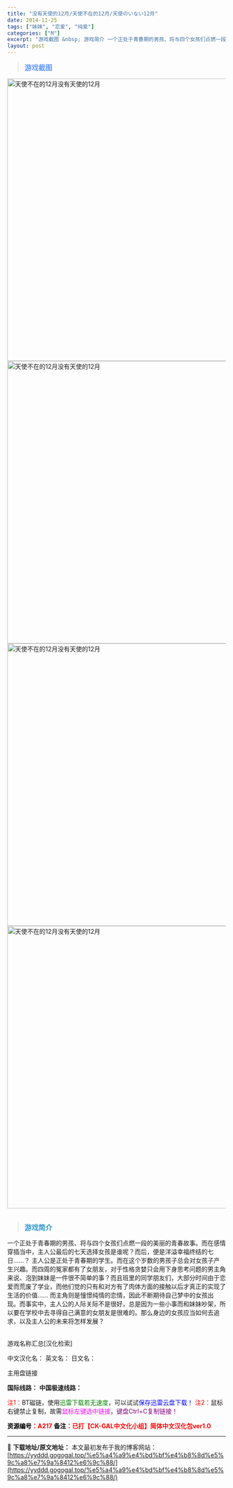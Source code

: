 ```yaml
---
title: "没有天使的12月/天使不在的12月/天使のいない12月"
date: 2014-11-25
tags: ["妹妹", "恋爱", "纯爱"]
categories: ["M"]
excerpt: "游戏截图 &nbsp; 游戏简介 一个正处于青春期的男孩、将与四个女孩们点燃一段的美丽的青春故事。而在感情穿插当中，主人公最后的七天选择女孩是谁呢？而后，便是洋溢幸福终结的七日……？ 主人公是正处于青春期的学生。而在这个岁数的男孩子总会对女孩子产生兴趣。而四周的冤家都有了女朋友，对于性格贪婪只会用下&hellip;"
layout: post
---
```


<div>
<blockquote><b><span style="font-size: 12pt; color: #6699ff;">游戏截图</span></b></blockquote>
<div><img title="点击放大" src="https://yyddd.gogogal.top/wp-content/uploads/2025/04/20250430_6811e91d733be.webp" alt="天使不在的12月没有天使的12月" width="650" /></div>
<div><img title="点击放大" src="https://yyddd.gogogal.top/wp-content/uploads/2025/04/20250430_6811e91f6e64b.webp" alt="天使不在的12月没有天使的12月" width="650" /></div>
<div><img title="点击放大" src="https://yyddd.gogogal.top/wp-content/uploads/2025/04/20250430_6811e920c9a16.webp" alt="天使不在的12月没有天使的12月" width="650" /></div>
<div><img title="点击放大" src="https://yyddd.gogogal.top/wp-content/uploads/2025/04/20250430_6811e92221e9e.webp" alt="天使不在的12月没有天使的12月" width="650" /></div>
&nbsp;
<blockquote><b><span style="font-size: 12pt; color: #3399cc;">游戏简介</span></b></blockquote>
<div>一个正处于青春期的男孩、将与四个女孩们点燃一段的美丽的青春故事。而在感情穿插当中，主人公最后的七天选择女孩是谁呢？而后，便是洋溢幸福终结的七日……？
主人公是正处于青春期的学生。而在这个岁数的男孩子总会对女孩子产生兴趣。而四周的冤家都有了女朋友，对于性格贪婪只会用下身思考问题的男主角来说、泡到妹妹是一件很不简单的事？而且班里的同学朋友们，大部分时间由于恋爱而荒废了学业，而他们觉的只有和对方有了肉体方面的接触以后才真正的实现了生活的价值……
而主角则是憧憬纯情的恋情，因此不断期待自己梦中的女孩出现。而事实中，主人公的人际关际不是很好，总是因为一些小事而和妹妹吵架，所以要在学校中去寻得自己满意的女朋友是很难的。那么身边的女孩应当如何去追求，以及主人公的未来将怎样发展？</div>
&nbsp;

游戏名称汇总[汉化检索]

中文汉化名：
英文名：
日文名：
</div>
<div class="panel panel-primary">
<div class="panel-heading">主用盘链接</div>
<div class="panel-body">

<b>国际线路：</b>
<b>中国极速线路：</b>


<span style="color: #ff0000;">注1：</span>BT磁链，使用<span style="color: #008000;">迅雷下载若无速度</span>，可以试试<span style="color: #0000ff;">保存迅雷云盘下载！</span>
<span style="color: #ff0000;">注2：</span>鼠标右键禁止复制，故需<span style="color: #ff00ff;">鼠标左键选中链接</span>，<span style="color: #800080;">键盘Ctrl+C复制链接！</span>

</div>
<div class="panel-footer"><span style="color: #ff0000;"><b><span style="color: #000000;">资源编号</span>：A217</b></span>
<span style="color: #ff0000;"><b><span style="color: #000000;">备注</span>：已打【CK-GAL中文化小组】简体中文汉化包ver1.0</b></span></div>
</div>

---
📖 **下载地址/原文地址：** 本文最初发布于我的博客网站：[https://yyddd.gogogal.top/%e5%a4%a9%e4%bd%bf%e4%b8%8d%e5%9c%a8%e7%9a%8412%e6%9c%88/](https://yyddd.gogogal.top/%e5%a4%a9%e4%bd%bf%e4%b8%8d%e5%9c%a8%e7%9a%8412%e6%9c%88/)
